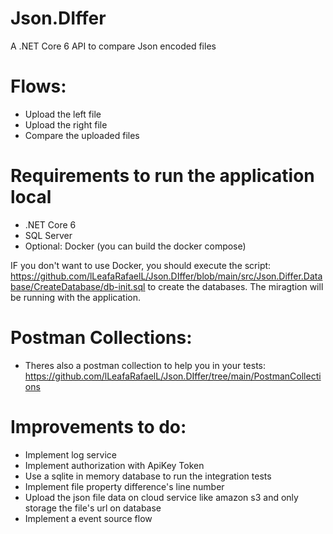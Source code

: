 # Json.DIffer
A .NET Core 6 API to compare Json encoded files

# Flows:
- Upload the left file
- Upload the right file
- Compare the uploaded files

# Requirements to run the application local
- .NET Core 6
- SQL Server
- Optional: Docker (you can build the docker compose)

IF you don't want to use Docker, you should execute the script: https://github.com/lLeafaRafaelL/Json.DIffer/blob/main/src/Json.Differ.Database/CreateDatabase/db-init.sql to create the databases.
The miragtion will be running with the application.

# Postman Collections:
- Theres also a postman collection to help you in your tests: https://github.com/lLeafaRafaelL/Json.DIffer/tree/main/PostmanCollections

# Improvements to do:
- Implement log service
- Implement authorization with ApiKey Token
- Use a sqlite in memory database to run the integration tests
- Implement file property difference's line number
- Upload the json file data on cloud service like amazon s3 and only storage the file's url on database
- Implement a event source flow
